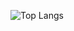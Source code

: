 ![Top Langs](https://github-readme-stats.vercel.app/api/top-langs/?username=Shiro-Nek0&hide_progress=true)

<!--
**Shiro-Nek0/Shiro-Nek0** is a ✨ _special_ ✨ repository because its `README.md` (this file) appears on your GitHub profile.

Here are some ideas to get you started:

- 🔭 I’m currently working on ...
- 🌱 I’m currently learning ...
- 👯 I’m looking to collaborate on ...
- 🤔 I’m looking for help with ...
- 💬 Ask me about ...
- 📫 How to reach me: ...
- 😄 Pronouns: ...
- ⚡ Fun fact: ...
-->
